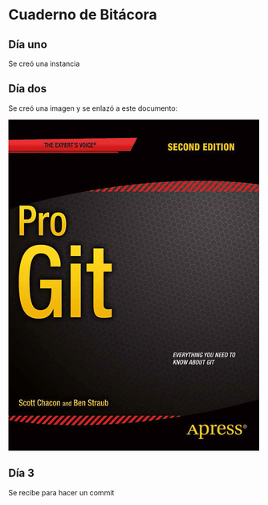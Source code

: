 

# Cuaderno de Bitácora

## Día uno
Se creó una instancia

## Día dos
Se creó una imagen y se enlazó a este documento:

![Imagen creada](./progit2.png)
	
## Día 3
Se recibe para hacer un commit



